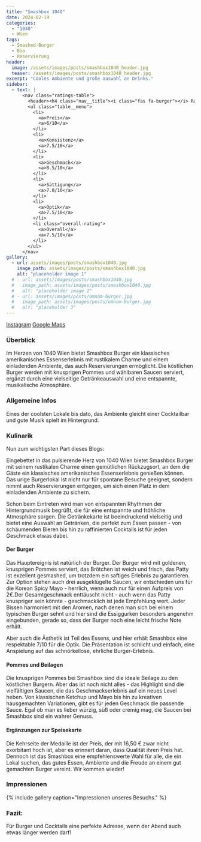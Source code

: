```yaml
---
title: "Smashbox 1040"
date: 2024-02-19
categories:
  - "1040"
  - Wien
tags:
  - Smashed-Burger
  - Bio
  - Reservierung
header:
  image: /assets/images/posts/smashbox1040_header.jpg
  teaser: /assets/images/posts/smashbox1040_header.jpg
excerpt: "Cooles Ambiente und große auswahl an Drinks."
sidebar:
  - text: |
      <nav class="ratings-table">
        <header><h4 class="nav__title"><i class="fas fa-burger"></i> Ratings</h4></header>
        <ul class="table__menu">
          <li>
            <a>Preis</a>
            <a>6/10</a>
          </li>
          <li>
            <a>Konsistenz</a>
            <a>7.5/10</a>
          </li>
          <li>
            <a>Geschmack</a>
            <a>8.5/10</a>
          </li>
          <li>
            <a>Sättigung</a>
            <a>7.0/10</a>
          </li>
          <li>
            <a>Optik</a>
            <a>7.5/10</a>
          </li>
          <li class="overall-rating">
            <a>Overall</a>
            <a>7.5/10</a>
          </li>
        </ul>
      </nav>
gallery:
  - url: assets/images/posts/smashbox1040.jpg
    image_path: assets/images/posts/smashbox1040.jpg
    alt: "placeholder image 1"
  # - url: assets/images/posts/smashbox1040.jpg
  #   image_path: assets/images/posts/smashbox1040.jpg
  #   alt: "placeholder image 2"
  # - url: assets/images/posts/omnom-burger.jpg
  #   image_path: assets/images/posts/omnom-burger.jpg
  #   alt: "placeholder 3"
---
```

<a href='https://www.instagram.com/smashbox.wien/'><i class='fab fa-instagram'></i> Instagram</a> <a href='https://www.google.com/maps?q=smashbox+1040'><i class='fas fa-map-marker-alt'></i> Google Maps</a>

### Überblick
Im Herzen von 1040 Wien bietet Smashbox Burger ein klassisches amerikanisches Essenserlebnis mit rustikalem Charme und einem einladenden Ambiente, das auch Reservierungen ermöglicht. Die köstlichen Burger werden mit knusprigen Pommes und wählbaren Saucen serviert, ergänzt durch eine vielseitige Getränkeauswahl und eine entspannte, musikalische Atmosphäre.

### Allgemeine Infos
Eines der coolsten Lokale bis dato, das Ambiente gleicht einer Cocktailbar und gute Musik spielt im Hintergrund.

### Kulinarik
Nun zum wichtigsten Part dieses Blogs:

Eingebettet in das pulsierende Herz von 1040 Wien bietet Smashbox Burger mit seinem rustikalen Charme einen gemütlichen Rückzugsort, an dem die Gäste ein klassisches amerikanisches Essenserlebnis genießen können. Das urige Burgerlokal ist nicht nur für spontane Besuche geeignet, sondern nimmt auch Reservierungen entgegen, um sich einen Platz in dem einladenden Ambiente zu sichern.

Schon beim Eintreten wird man von entspannten Rhythmen der Hintergrundmusik begrüßt, die für eine entspannte und fröhliche Atmosphäre sorgen. Die Getränkekarte ist beeindruckend vielseitig und bietet eine Auswahl an Getränken, die perfekt zum Essen passen - von schäumenden Bieren bis hin zu raffinierten Cocktails ist für jeden Geschmack etwas dabei.

#### Der Burger
Das Hauptereignis ist natürlich der Burger. Der Burger wird mit goldenen, knusprigen Pommes serviert, das Brötchen ist weich und frisch, das Patty ist exzellent gesmashed, um trotzdem ein saftiges Erlebnis zu garantieren. Zur Option stehen auch drei ausgeklügelte Saucen, wir entschieden uns für die Korean Spicy Mayo - herrlich, wenn auch nur für einen Aufpreis von 2€.Der Gesamtgeschmack enttäuscht nicht - auch wenn das Patty knuspriger sein könnte - geschmacklich ist jede Empfehlung wert. Jeder Bissen harmoniert mit den Aromen, nach denen man sich bei einem typischen Burger sehnt und hier sind die Essiggurken besonders angenehm eingebunden, gerade so, dass der Burger noch eine leicht frische Note erhält.

Aber auch die Ästhetik ist Teil des Essens, und hier erhält Smashbox eine respektable 7/10 für die Optik. Die Präsentation ist schlicht und einfach, eine Anspielung auf das schnörkellose, ehrliche Burger-Erlebnis.

#### Pommes und Beilagen
Die knusprigen Pommes bei Smashbox sind die ideale Beilage zu den köstlichen Burgern. Aber das ist noch nicht alles - das Highlight sind die vielfältigen Saucen, die das Geschmackserlebnis auf ein neues Level heben. Von klassischen Ketchup und Mayo bis hin zu kreativen hausgemachten Variationen, gibt es für jeden Geschmack die passende Sauce. Egal ob man es lieber würzig, süß oder cremig mag, die Saucen bei Smashbox sind ein wahrer Genuss.

#### Ergänzungen zur Speisekarte
Die Kehrseite der Medaille ist der Preis, der mit 16,50 € zwar nicht exorbitant hoch ist, aber es erinnert daran, dass Qualität ihren Preis hat. Dennoch ist das Smashbox eine empfehlenswerte Wahl für alle, die ein Lokal suchen, das gutes Essen, Ambiente und die Freude an einem gut gemachten Burger vereint.
Wir kommen wieder!

### Impressionen
{% include gallery caption="Impressionen unseres Besuchs." %}

### Fazit:
Für Burger und Cocktails eine perfekte Adresse, wenn der Abend auch etwas länger werden darf!
